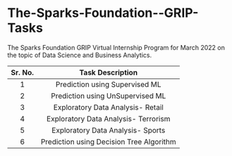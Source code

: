# The-Sparks-Foundation--GRIP-Tasks

The Sparks Foundation GRIP Virtual Internship Program for March 2022 on the topic of Data Science and Business Analytics.

| Sr. No. | Task Description |
| :-----: | :-: |
| 1 | Prediction using Supervised ML |
| 2 | Prediction using UnSupervised ML |
| 3 | Exploratory Data Analysis- Retail |
| 4 | Exploratory Data Analysis- Terrorism |
| 5 | Exploratory Data Analysis- Sports |
| 6 | Prediction using Decision Tree Algorithm |
